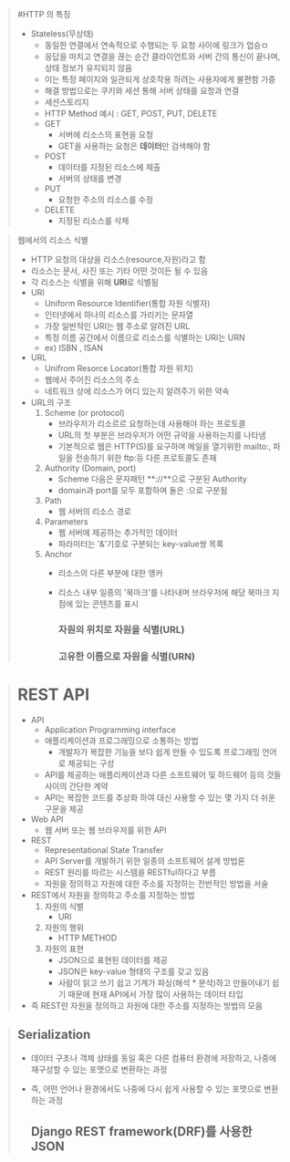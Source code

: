 > #HTTP 의 특징
> 
> - Stateless(무상태)
>   - 동일한 연결에서 연속적으로 수행되는 두 요청 사이에 링크가 업승ㅁ
>   - 응답을 마치고 연결을 끊는 순간 클라이언트와 서버 간의 통신이 끝나며, 상태 정보가 유지되지 않음
>   - 이는 특정 페이지와 일관되게 상호작용 하려는 사용자에게 불편함 가중
>   - 해결 방법으로는 쿠키와 세션 통해 서버 상태를 요청과 연결
>   - 세션스토리지
>   - HTTP Method 예시 : GET, POST, PUT, DELETE
>   - GET
>     - 서버에 리소스의 표현을 요청
>     - GET을 사용하는 요청은 **데이터**만 검색해야 함
>   - POST
>     - 데이터를 지정된 리소스에 제출
>     - 서버의 상태를 변경
>   - PUT
>     - 요청한 주소의 리소스를 수정
>   - DELETE
>     - 지정된 리소스를 삭제

> 웹에서의 리소스 식별
> 
> - HTTP 요청의 대상을 리소스(resource,자원)라고 함
> - 리소스는 문서, 사진 또는 기타 어떤 것이든 될 수 있음
> - 각 리소스는 식별을 위해 **URI**로 식별됨
> - URI
>   - Uniform Resource Identifier(통합 자원 식별자)
>   - 인터넷에서 하나의 리소스를 가리키는 문자열
>   - 가장 일반적인 URI는 웹 주소로 알려진 URL
>   - 특정 이름 공간에서 이름으로 리소스를 식별하는 URI는 URN
>   - ex) ISBN , ISAN
> - URL
>   - Unifrom Resorce Locator(통합 자원 위치)
>   - 웹에서 주어진 리소스의 주소
>   - 네트워크 상에 리소스가 어디 있는지 알려주기 위한 약속
> - URL의 구조
>   1. Scheme (or protocol)
>      - 브라우저가 리소르르 요청하는데 사용해야 하는 프로토콜
>      - URL의 첫 부분은 브라우저가 어떤 규약을 사용하는지를 나타냄
>      - 기본적으로 웹은 HTTP(S)를 요구하며 메일을 열기위한 mailto:, 파일을 전송하기 위한 ftp:등 다른 프로토콜도 존재
>   2. Authority (Domain, port)
>      - Scheme 다음은 문자패턴 **://**으로 구분된 Authority
>      - domain과 port를 모두 포함하며 둘은 :으로 구분됨
>   3. Path
>      - 웹 서버의 리소스 경로
>   4. Parameters
>      - 웹 서버에 제공하는 추가적인 데이터
>      - 파라미터는 '&'기호로 구분되는 key-value쌍 목록
>   5. Anchor
>      - 리소스의 다른 부분에 대한 앵커
>      - 리소스 내부 일종의 '북마크'를 나타내며 브라우저에 해당 북마크 지점에 있는 콘텐츠를 표시
>        
>        ### 자원의 위치로 자원을 식별(URL)
>        
>        ### 고유한 이름으로 자원을 식별(URN)

> # REST API
> 
> - API
>   - Application Programming interface
>   - 애플리케이션과 프로그래밍으로 소통하는 방법
>     - 개발자가 복잡한 기능을 보다 쉽게 만들 수 있도록 프로그래밍 언어로 제공되는 구성
>   - API를 제공하는 애플리케이션과 다른 소프트웨어 및 하드웨어 등의 것들 사이의 간단한 계약
>   - API는 복잡한 코드를 추상화 하여 대신 사용할 수 있는 몇 가지 더 쉬운 구문을 제공
> - Web API
>   - 웹 서버 또는 웹 브라우저를 위한 API
> - REST
>   - Representational State Transfer
>   - API Server를 개발하기 위한 일종의 소프트웨어 설계 방법론
>   - REST 원리를 따르는 시스템을 RESTful하다고 부름
>   - 자원을 정의하고 자원에 대한 주소를 지정하는 전반적인 방법을 서술
> - REST에서 자원을 정의하고 주소를 지정하는 방법
>   1. 자원의 식별
>      - URI
>   2. 자원의 행위
>      - HTTP METHOD
>   3. 자원의 표현
>      - JSON으로 표현된 데이터를 제공
>      - JSON은 key-value 형태의 구조를 갖고 있음
>      - 사람이 읽고 쓰기 쉽고 기계가 파싱(해석 * 분석)하고 만들어내기 쉽기 때문에 현재 API에서 가장 많이 사용하는 데이터 타입
> - 즉 REST란 자원을 정의하고 자원에 대한 주소를 지정하는 방법의 모음

> ## Serialization
> 
> - 데이터 구조나 객체 상태를 동일 혹은 다른 컴퓨터 환경에 저장하고, 나중에 재구성할 수 있는 포맷으로 변환하는 과정
> - 즉, 어떤 언어나 환경에서도 나중에 다시 쉽게 사용할 수 있는 포맷으로 변환하는 과정
>   
>   ## Django REST framework(DRF)를 사용한 JSON
